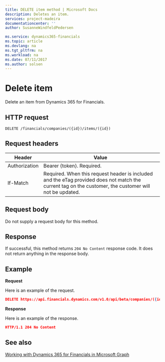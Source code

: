```yaml
---
title: DELETE item method | Microsoft Docs
description: Deletes an item.
services: project-madeira
documentationcenter: ''
author: SusanneWindfeldPedersen

ms.service: dynamics365-financials
ms.topic: article
ms.devlang: na
ms.tgt_pltfrm: na
ms.workload: na
ms.date: 07/11/2017
ms.author: solsen
---
```


# Delete item
Delete an item from Dynamics 365 for Financials.

## HTTP request
```
DELETE /financials/companies/({id})/items/({id})
```

## Request headers
|Header|Value|
|------|-----|
|Authorization|Bearer {token}. Required.|
|If-Match       |Required. When this request header is included and the eTag provided does not match the current tag on the customer, the customer will not be updated. |

## Request body
Do not supply a request body for this method.

## Response
If successful, this method returns ```204 No Content``` response code. It does not return anything in the response body.

## Example

**Request**

Here is an example of the request.
```json
DELETE https://api.financials.dynamics.com/v1.0/api/beta/companies/({id})/items/({id})
```

**Response**

Here is an example of the response. 

```json
HTTP/1.1 204 No Content
```
## See also
[Working with Dynamics 365 for Financials in Microsoft Graph](../resources/dynamics_overview.md) 
